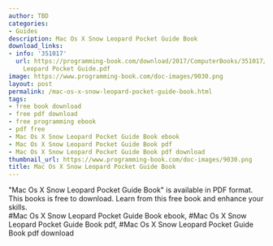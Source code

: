 ```yaml
---
author: TBD
categories:
- Guides
description: Mac Os X Snow Leopard Pocket Guide Book
download_links:
- info: '351017'
  url: https://programming-book.com/download/2017/ComputerBooks/351017/Mac Os X Snow
    Leopard Pocket Guide.pdf
image: https://www.programming-book.com/doc-images/9030.png
layout: post
permalink: /mac-os-x-snow-leopard-pocket-guide-book.html
tags:
- free book download
- free pdf download
- free programming ebook
- pdf free
- Mac Os X Snow Leopard Pocket Guide Book ebook
- Mac Os X Snow Leopard Pocket Guide Book pdf
- Mac Os X Snow Leopard Pocket Guide Book pdf download
thumbnail_url: https://www.programming-book.com/doc-images/9030.png
title: Mac Os X Snow Leopard Pocket Guide Book
---
```


 
<div class="item-desc text-justify">
  "Mac Os X Snow Leopard Pocket Guide Book" is available in PDF format. This books is free to download. Learn from this free book and enhance your skills.
  <br>
  #Mac Os X Snow Leopard Pocket Guide Book ebook, #Mac Os X Snow Leopard Pocket Guide Book pdf, #Mac Os X Snow Leopard Pocket Guide Book pdf download
</div>